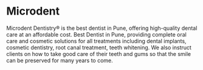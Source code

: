 # Microdent
Microdent Dentistry® is the best dentist in Pune, offering high-quality dental care at an affordable cost. Best Dentist in Pune, providing complete oral care and cosmetic solutions for all treatments including dental implants, cosmetic dentistry, root canal treatment, teeth whitening. We also instruct clients on how to take good care of their teeth and gums so that the smile can be preserved for many years to come. 
